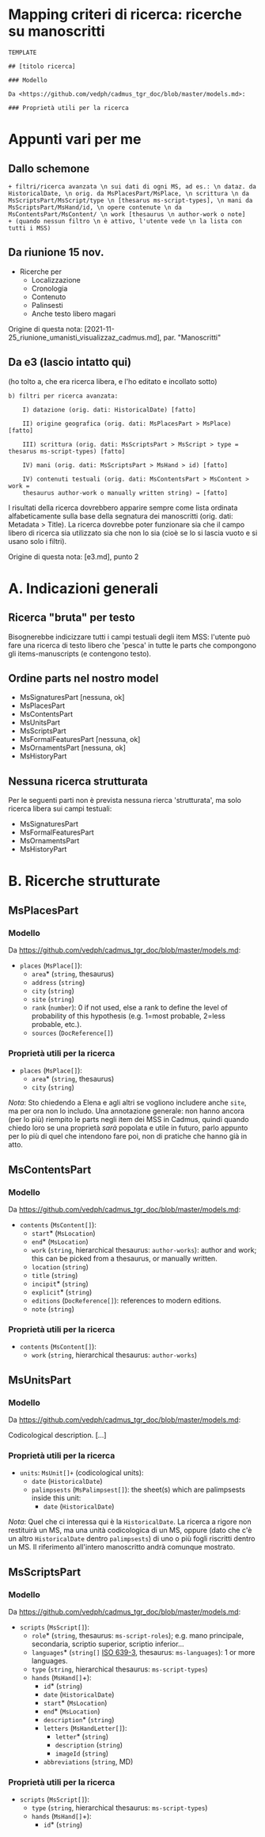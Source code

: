 # Mapping criteri di ricerca: ricerche su manoscritti

```
TEMPLATE

## [titolo ricerca]

### Modello

Da <https://github.com/vedph/cadmus_tgr_doc/blob/master/models.md>:

### Proprietà utili per la ricerca
```





# Appunti vari per me


## Dallo schemone


    + filtri/ricerca avanzata \n sui dati di ogni MS, ad es.: \n dataz. da HistoricalDate, \n orig. da MsPlacesPart/MsPlace, \n scrittura \n da MsScriptsPart/MsScript/type \n [thesarus ms-script-types], \n mani da MsScriptsPart/MsHand/id, \n opere contenute \n da MsContentsPart/MsContent/ \n work [thesaurus \n author-work o note]
    + (quando nessun filtro \n è attivo, l'utente vede \n la lista con tutti i MSS)

## Da riunione 15 nov.

- Ricerche per
    - Localizzazione
    - Cronologia
    - Contenuto
    - Palinsesti 
    - Anche testo libero magari

Origine di questa nota: [2021-11-25_riunione_umanisti_visualizzaz_cadmus.md], par. "Manoscritti"




## Da e3 (lascio intatto qui)

(ho tolto a, che era ricerca libera, e l'ho editato e incollato sotto)

    b) filtri per ricerca avanzata:

        I) datazione (orig. dati: HistoricalDate) [fatto]

        II) origine geografica (orig. dati: MsPlacesPart > MsPlace) [fatto]

        III) scrittura (orig. dati: MsScriptsPart > MsScript > type = thesarus ms-script-types) [fatto]

        IV) mani (orig. dati: MsScriptsPart > MsHand > id) [fatto]

        IV) contenuti testuali (orig. dati: MsContentsPart > MsContent > work =
        thesaurus author-work o manually written string) → [fatto]

I risultati della ricerca dovrebbero apparire sempre come lista ordinata alfabeticamente sulla base della segnatura dei manoscritti (orig. dati: Metadata > Title). La ricerca dovrebbe poter funzionare sia che il campo libero di ricerca sia utilizzato sia che non lo sia (cioè se lo si lascia vuoto e si usano solo i filtri).

Origine di questa nota: [e3.md], punto 2




# A. Indicazioni generali

## Ricerca "bruta" per testo

Bisognerebbe indicizzare tutti i campi testuali degli item MSS: l'utente può fare una ricerca di testo libero che 'pesca' in tutte le parts che compongono gli items-manuscripts (e contengono testo).


## Ordine parts nel nostro model

- MsSignaturesPart [nessuna, ok]
- MsPlacesPart
- MsContentsPart
- MsUnitsPart
- MsScriptsPart
- MsFormalFeaturesPart [nessuna, ok]
- MsOrnamentsPart [nessuna, ok]
- MsHistoryPart

## Nessuna ricerca strutturata

Per le seguenti parti non è prevista nessuna rierca 'strutturata', ma solo ricerca libera sui campi testuali:

- MsSignaturesPart
- MsFormalFeaturesPart
- MsOrnamentsPart
- MsHistoryPart











# B. Ricerche strutturate








## MsPlacesPart

### Modello

Da <https://github.com/vedph/cadmus_tgr_doc/blob/master/models.md>:

- `places` (`MsPlace[]`):
  - `area`\* (`string`, thesaurus)
  - `address` (`string`)
  - `city` (`string`)
  - `site` (`string`)
  - `rank` (`number`): 0 if not used, else a rank to define the level of probability of this hypothesis (e.g. 1=most probable, 2=less probable, etc.).
  - `sources` (`DocReference[]`)

### Proprietà utili per la ricerca

- `places` (`MsPlace[]`):
  - `area`\* (`string`, thesaurus)
  - `city` (`string`)

*Nota*: Sto chiedendo a Elena e agli altri se vogliono includere anche `site`, ma per ora non lo includo. Una annotazione generale: non hanno ancora (per lo più) riempito le parts negli item dei MSS in Cadmus, quindi quando chiedo loro se una proprietà *sarà* popolata e utile in futuro, parlo appunto per lo più di quel che intendono fare poi, non di pratiche che hanno già in atto.






## MsContentsPart

### Modello

Da <https://github.com/vedph/cadmus_tgr_doc/blob/master/models.md>:

- `contents` (`MsContent[]`):
  - `start`\* (`MsLocation`)
  - `end`\* (`MsLocation`)
  - `work` (`string`, hierarchical thesaurus: `author-works`): author and work; this can be picked from a thesaurus, or manually written.
  - `location` (`string`)
  - `title` (`string`)
  - `incipit`\* (`string`)
  - `explicit`\* (`string`)
  - `editions` (`DocReference[]`): references to modern editions.
  - `note` (`string`)


### Proprietà utili per la ricerca

- `contents` (`MsContent[]`):
  - `work` (`string`, hierarchical thesaurus: `author-works`)
















## MsUnitsPart

### Modello

Da <https://github.com/vedph/cadmus_tgr_doc/blob/master/models.md>:

Codicological description. [...]


### Proprietà utili per la ricerca

- `units`: `MsUnit[]+` (codicological units):
  - `date` (`HistoricalDate`)
  - `palimpsests` (`MsPalimpsest[]`): the sheet(s) which are palimpsests inside this unit:
    - `date` (`HistoricalDate`)

*Nota*: Quel che ci interessa qui è la `HistoricalDate`. La ricerca a rigore non restituirà un MS, ma una unità codicologica di un MS, oppure (dato che c'è un altro `HistoricalDate` dentro `palimpsests`) di uno o più fogli riscritti dentro un MS. Il riferimento all'intero manoscritto andrà comunque mostrato.








## MsScriptsPart

### Modello

Da <https://github.com/vedph/cadmus_tgr_doc/blob/master/models.md>:

- `scripts` (`MsScript[]`):
  - `role`\* (`string`, thesaurus: `ms-script-roles`); e.g. mano principale, secondaria, scriptio superior, scriptio inferior...
  - `languages`\* (`string[]` [ISO 639-3](https://en.wikipedia.org/wiki/ISO_639-3), thesaurus: `ms-languages`): 1 or more languages.
  - `type` (`string`, hierarchical thesaurus: `ms-script-types`)
  - `hands` (`MsHand[]`+):
    - `id`\* (`string`)
    - `date` (`HistoricalDate`)
    - `start`\* (`MsLocation`)
    - `end`\* (`MsLocation`)
    - `description`\* (`string`)
    - `letters` (`MsHandLetter[]`):
      - `letter`\* (`string`)
      - `description` (`string`)
      - `imageId` (`string`)
    - `abbreviations` (`string`, MD)

### Proprietà utili per la ricerca

- `scripts` (`MsScript[]`):
  - `type` (`string`, hierarchical thesaurus: `ms-script-types`)
  - `hands` (`MsHand[]`+):
    - `id`\* (`string`)







